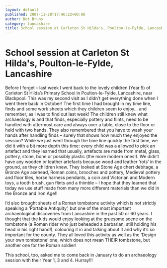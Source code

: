 ```yaml
---
layout: default
published: 2007-11-20T17:46:22+00:00
author: Dot Bruns
category: lancashire
title: School session at Carleton St Hilda's, Poulton-le-Fylde, Lancashire
---
```

School session at Carleton St Hilda's, Poulton-le-Fylde, Lancashire
===================================================================

Before I forget – last week I went back to the lovely children (Year 5) of Carleton St Hilda’s Primary School in Poulton-le-Fylde, Lancashire, near Blackpool. This was my second visit as I didn’t get everything done when I went there back in October! The first time I had brought in my time line, finds and some work sheets which they children seem to enjoy… and remember, as I was to find out last week! The children still knew what archaeology is and that finds, especially pottery and flints, need to be handled with uttermost care and always over a table, close to the floor or held with two hands. They also remembered that you have to wash your hands after handling finds – surely that shows how much they enjoyed the session? While we just went through the time line quickly the first time, we did it with a bit more depth this time: every child was a allowed to pick an artefact and they learned that usually, artefacts are made from metal, glass, pottery, stone, bone or possibly plastic (the more modern ones!). We didn’t have any wooden or leather artefacts because wood and leather ‘rots’ in the ground, as they children knew. They looked at Stone Age chert debitage, a Bronze Age axehead, Roman coins, brooches and pottery, Medieval pottery and floor tiles, horse harness pendants, a coin and Victorian and Modern toys, a tooth brush, gun flints and a thimble – I hope that they learned that today we use stuff made from many more different materials than we did in the Bronze and Iron Age!!

I’d also brought sheets of a Roman tombstone activity which is not strictly speaking a ‘Portable Antiquity’, but one of the most important archaeological discoveries from Lancashire in the past 50 or 60 years. I thought that the kids would enjoy looking at the gruesome scene on the tombstone (a Roman rider who just beheaded a barbarian, still holding his head in his right hand!), colouring it in and talking about it and why it’s so important for the county. They all loved this activity as well as the ‘Design your own tombstone’ one, which does not mean THEIR tombstone, but another one for the Roman soldier!

This school, too, asked me to come back in January to do an archaeology session with their Year 1, 3 and 4. Hurray!!!